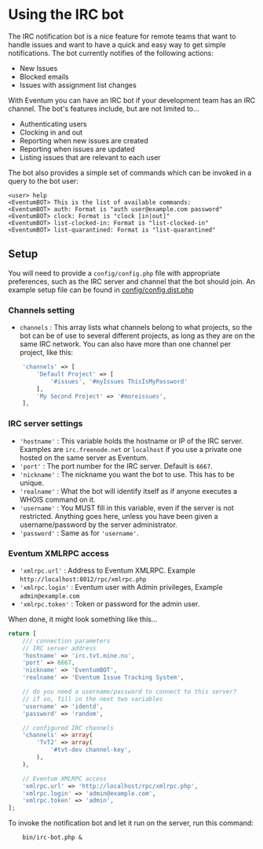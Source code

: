 # Using the IRC bot

The IRC notification bot is a nice feature for remote teams that want to handle
issues and want to have a quick and easy way to get simple notifications. The
bot currently notifies of the following actions:

- New Issues
- Blocked emails
- Issues with assignment list changes

With Eventum you can have an IRC bot if your development team has an IRC
channel. The bot's features include, but are not limited to...

- Authenticating users
- Clocking in and out
- Reporting when new issues are created
- Reporting when issues are updated
- Listing issues that are relevant to each user

The bot also provides a simple set of commands which can be invoked in a query to the bot user:

```
<user> help
<EventumBOT> This is the list of available commands:
<EventumBOT> auth: Format is "auth user@example.com password"
<EventumBOT> clock: Format is "clock [in|out]"
<EventumBOT> list-clocked-in: Format is "list-clocked-in"
<EventumBOT> list-quarantined: Format is "list-quarantined"
```

## Setup

You will need to provide a `config/config.php` file with appropriate
preferences, such as the IRC server and channel that the bot should join. An
example setup file can be found in
[config/config.dist.php](config/config.dist.php)

### Channels setting

- `channels` : This array lists what channels belong to what projects, so the bot can be of use to several different projects, as long as they are on the same IRC network. You can also have more than one channel per project, like this:
```php
    'channels' => [
        'Default Project' => [
            '#issues', '#myIssues ThisIsMyPassword'
        ],
        'My Second Project' => '#moreissues',
    ],
```

### IRC server settings
- `'hostname'` : This variable holds the hostname or IP of the IRC server. Examples are `irc.freenode.net` or `localhost` if you use a private one hosted on the same server as Eventum.
- `'port'` : The port number for the IRC server. Default is `6667`.
- `'nickname'` : The nickname you want the bot to use. This has to be unique.
- `'realname'` : What the bot will identify itself as if anyone executes a WHOIS command on it.
- `'username'` : You MUST fill in this variable, even if the server is not restricted. Anything goes here, unless you have been given a username/password by the server administrator.
- `'password'` : Same as for `'username'`.

### Eventum XMLRPC access
- `'xmlrpc.url'` : Address to Eventum XMLRPC. Example `http://localhost:8012/rpc/xmlrpc.php`
- `'xmlrpc.login'` : Eventum user with Admin privileges, Example `admin@example.com`
- `'xmlrpc.token'`  : Token or password for the admin user.

When done, it might look something like this...

```php
return [
    /// connection parameters
    // IRC server address
    'hostname' => 'irc.tvt.mine.nu',
    'port' => 6667,
    'nickname' => 'EventumBOT',
    'realname' => 'Eventum Issue Tracking System',

    // do you need a username/password to connect to this server?
    // if so, fill in the next two variables
    'username' => 'identd',
    'password' => 'random',

    // configured IRC channels
    'channels' => array(
        'TvT2' => array(
            '#tvt-dev channel-key',
        ),
    ),

    // Eventum XMLRPC access
    'xmlrpc.url' => 'http://localhost/rpc/xmlrpc.php',
    'xmlrpc.login' => 'admin@example.com',
    'xmlrpc.token' => 'admin',
];
```

To invoke the notification bot and let it run on the server, run this command:

```
    bin/irc-bot.php &
```

